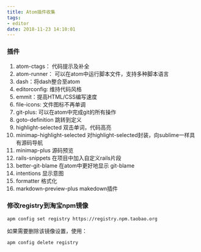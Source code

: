 ```yaml
---
title: Atom插件收集
tags:
- editor
date: 2018-11-23 14:10:01
---
```

### 插件
1. atom-ctags： 代码提示及补全
2. atom-runner： 可以在atom中运行脚本文件，支持多种脚本语言
3. dash：将dash整合至atom
4. editorconfig: 维持代码风格
5. emmit：提高HTML/CSS编写速度
6. file-icons: 文件图标不再单调
7. git-plus: 可以在atom中完成git的所有操作
8. goto-definition 跳转到定义
9. highlight-selected 双击单词，代码高亮
10. minimap-highlight-selected 对highlight-selected封装，向sublime一样具有源码导航
11. minimap-plus 源码预览
12. rails-snippets 在项目中加入自定义rails片段
13. better-git-blame 在atom中更好地显示 git-blame
14. intentions 显示意图
15. formatter 格式化
16. markdown-preview-plus  makedown插件

### 修改registry到淘宝npm镜像


```
apm config set registry https://registry.npm.taobao.org
```


如果需要删除该镜像设置，使用：


```
apm config delete registry
```
